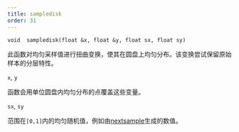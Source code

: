 ```yaml
---
title: sampledisk
order: 31
---
```

`void  sampledisk(float &x, float &y, float sx, float sy)`

此函数对均匀采样值进行扭曲变换，使其在圆盘上均匀分布。该变换尝试保留原始样本的分层特性。

`x`, `y`

函数会用单位圆盘内均匀分布的点覆盖这些变量。

`sx`, `sy`

范围在`[0,1]`内的均匀随机值，例如由[nextsample](/zh-cn/houdini-vex/sampling/nextsample)生成的数值。

